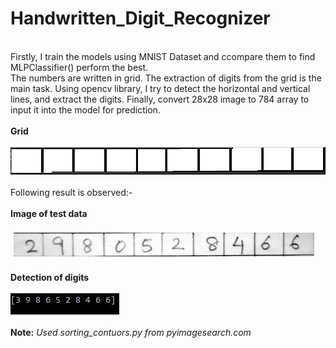 # Handwritten_Digit_Recognizer
<br>Firstly, I train the models using MNIST Dataset and ccompare them to find MLPClassifier() perform the best.
<br>The numbers are written in grid. The extraction of digits from the grid is the main task. Using opencv library, I try to detect the horizontal and vertical lines, and extract the digits. Finally, convert 28x28 image to 784 array to input it into the model for prediction.
<br>
<br><b>Grid</b>
<br>
<br><img src = 'result/grid.jpg'>
<br>
<br> Following result is observed:-
<br>
<br><b> Image of test data
<br>
<br><img src = 'result/image.jpg'>
<br>
<br>Detection of digits </b>
<br>
<br><img src = 'result/image2.jpg'>
<br>
<br>
**Note:**
*Used sorting_contuors.py from pyimagesearch.com*
